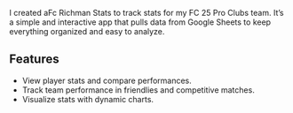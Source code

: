 I created aFc Richman Stats to track stats for my FC 25 Pro Clubs team. It’s a simple and interactive app that pulls data from Google Sheets to keep everything organized and easy to analyze.

## Features  
- View player stats and compare performances.  
- Track team performance in friendlies and competitive matches.  
- Visualize stats with dynamic charts.  
